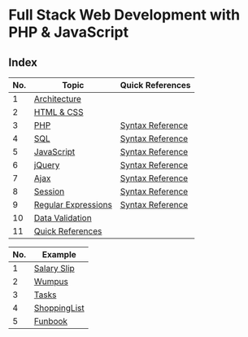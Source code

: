 # Full Stack Web Development with PHP & JavaScript

## Index

| No. | Topic                                  | Quick References |
| --- | -------------------------------------- | ---- |
| 1   | [Architecture](./pages/1.md)        |
| 2   | [HTML & CSS](./pages/2.md)          |
| 3   | [PHP](./pages/3.md)                 | [Syntax Reference](./pages/11.md#1-php-quick-reference)
| 4   | [SQL](./pages/4.md)                 | [Syntax Reference](./pages/11.md#2-sql--pdo-quick-reference)
| 5   | [JavaScript](./pages/5.md)          | [Syntax Reference](./pages/11.md#3-javascript-quick-reference)
| 6   | [jQuery](./pages/6.md)              | [Syntax Reference](./pages/11.md#4-jquery-quick-reference)
| 7   | [Ajax](./pages/7.md)                | [Syntax Reference](./pages/11.md#5-ajax-quick-reference)
| 8   | [Session](./pages/8.md)             | [Syntax Reference](./pages/11.md#6-session-management-quick-reference)
| 9   | [Regular Expressions](./pages/9.md) | [Syntax Reference](./pages/11.md#7-security-quick-reference)
| 10  | [Data Validation](./pages/10.md)    |
| 11  | [Quick References](./pages/11.md)   |

No. | Example
--- | ---
1 | [Salary Slip](./examples/SalarySlip/)
2 | [Wumpus](./examples/Wumpus/)
3 | [Tasks](./examples/Tasks/)
4 | [ShoppingList](./examples/ShoppingList/)
5 | [Funbook](./examples/Funbook/)
